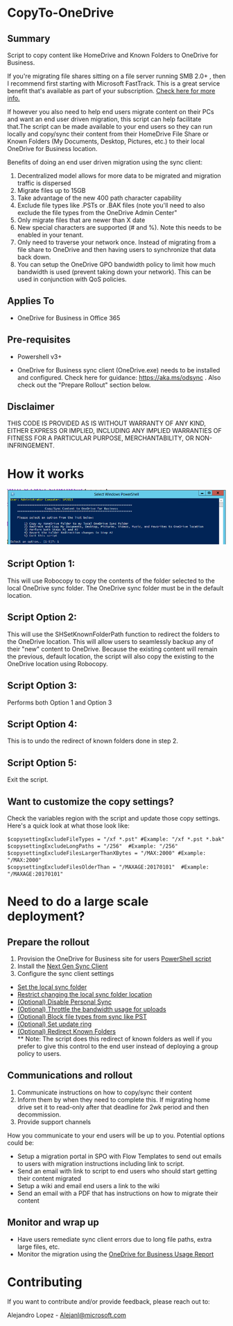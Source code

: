 # CopyTo-OneDrive
## Summary
Script to copy content like HomeDrive and Known Folders to OneDrive for Business. 

If you're migrating file shares sitting on a file server running SMB 2.0+ , then I recommend first starting with Microsoft FastTrack. This is a great service benefit that's available as part of your subscription. [Check here for more info.](https://technet.microsoft.com/en-us/library/mt651702.aspx)    

If however you also need to help end users migrate content on their PCs and want an end user driven migration, this script can help facilitate that.The script can be made available to your end users so they can run locally and copy/sync their content from their HomeDrive File Share or Known Folders (My Documents, Desktop, Pictures, etc.) to their local OneDrive for Business location.   

Benefits of doing an end user driven migration using the sync client:   
1. Decentralized model allows for more data to be migrated and migration traffic is dispersed   
2. Migrate files up to 15GB 
3. Take advantage of the new 400 path character capability
4. Exclude file types like .PSTs or .BAK files (note you'll need to also exclude the file types from the OneDrive Admin Center"
5. Only migrate files that are newer than X date
6. New special characters are supported (# and %). Note this needs to be enabled in your tenant. 
7. Only need to traverse your network once. Instead of migrating from a file share to OneDrive and then having users to synchronize that data back down. 
8. You can setup the OneDrive GPO bandwidth policy to limit how much bandwidth is used (prevent taking down your network). This can be used in conjunction with QoS policies. 

## Applies To
* OneDrive for Business in Office 365

## Pre-requisites
* Powershell v3+

* OneDrive for Business sync client (OneDrive.exe) needs to be installed and configured. Check here for guidance: https://aka.ms/odsync . Also check out the "Prepare Rollout" section below. 

## Disclaimer
THIS CODE IS PROVIDED AS IS WITHOUT WARRANTY OF ANY KIND, EITHER EXPRESS OR IMPLIED, INCLUDING ANY IMPLIED WARRANTIES OF FITNESS FOR A PARTICULAR PURPOSE, MERCHANTABILITY, OR NON-INFRINGEMENT.

# How it works 
![Alt text](https://github.com/alejandr0x0/CopyTo-OneDrive/blob/master/Screenshots/Copyto-Onedrive.png?raw=true "CopyTo-OneDrive")  

## Script Option 1:  
This will use Robocopy to copy the contents of the folder selected to the local OneDrive sync folder. The OneDrive sync folder must be in the default location.  

## Script Option 2:   
This will use the SHSetKnownFolderPath function to redirect the folders to the OneDrive location. This will allow users to seamlessly backup any of their "new" content to OneDrive.
Because the existing content will remain the previous, default location, the script will also copy the existing to the OneDrive location using Robocopy. 

## Script Option 3:   
Performs both Option 1 and Option 3  

## Script Option 4:  
This is to undo the redirect of known folders done in step 2.  

## Script Option 5:  
Exit the script.  

## Want to customize the copy settings?   
Check the variables region with the script and update those copy settings. Here's a quick look at what those look like:    
```
$copysettingExcludeFileTypes = "/xf *.pst" #Example: "/xf *.pst *.bak" 
$copysettingExcludeLongPaths = "/256"  #Example: "/256" 
$copysettingExcludeFilesLargerThanXBytes = "/MAX:2000" #Example: "/MAX:2000"
$copysettingExcludeFilesOlderThan = "/MAXAGE:20170101"  #Example: "/MAXAGE:20170101"
```  

# Need to do a large scale deployment?  
## Prepare the rollout
1. Provision the OneDrive for Business site for users [PowerShell script](https://technet.microsoft.com/en-us/library/dn800987.aspx)
2. Install the [Next Gen Sync Client](https://support.office.com/en-us/article/Get-started-with-the-new-OneDrive-sync-client-in-Windows-615391c4-2bd3-4aae-a42a-858262e42a49)
3. Configure the sync client settings
* [Set the local sync folder](https://support.office.com/en-us/article/Use-Group-Policy-to-control-OneDrive-sync-client-settings-0ecb2cf5-8882-42b3-a6e9-be6bda30899c?#defaultrootdir)
* [Restrict changing the local sync folder location](https://support.office.com/en-us/article/Use-Group-Policy-to-control-OneDrive-sync-client-settings-0ecb2cf5-8882-42b3-a6e9-be6bda30899c?#disablecustomroot)
* [(Optional) Disable Personal Sync](https://support.office.com/en-us/article/Use-Group-Policy-to-control-OneDrive-sync-client-settings-0ecb2cf5-8882-42b3-a6e9-be6bda30899c?#disablepersonalsync)
* [(Optional) Throttle the bandwidth usage for uploads](https://support.office.com/en-us/article/Use-Group-Policy-to-control-OneDrive-sync-client-settings-0ecb2cf5-8882-42b3-a6e9-be6bda30899c?#maxbandwidth)
* [(Optional) Block file types from sync like PST](https://support.office.com/en-us/article/Block-syncing-of-specific-file-types-7d7168dd-9015-4245-a971-61b504f834d6)
* [(Optional) Set update ring](https://support.office.com/en-us/article/Use-Group-Policy-to-control-OneDrive-sync-client-settings-0ecb2cf5-8882-42b3-a6e9-be6bda30899c?#enableenterpriseupdate)
* [(Optional) Redirect Known Folders](https://support.office.com/en-us/article/Redirect-known-folders-to-OneDrive-for-Business-e1b3963c-7c6c-4694-9f2f-fb8005d9ef12)  
** Note: The script does this redirect of known folders as well if you prefer to give this control to the end user instead of deploying a group policy to users. 

## Communications and rollout
1. Communicate instructions on how to copy/sync their content 
2. Inform them by when they need to complete this. If migrating home drive set it to read-only after that deadline for 2wk period and then decommission. 
3. Provide support channels

How you communicate to your end users will be up to you. Potential options could be: 
* Setup a migration portal in SPO with Flow Templates to send out emails to users with migration instructions including link to script.
* Send an email with link to script to end users who should start getting their content migrated
* Setup a wiki and email end users a link to the wiki
* Send an email with a PDF that has instructions on how to migrate their content

## Monitor and wrap up
* Have users remediate sync client errors due to long file paths, extra large files, etc.
* Monitor the migration using the [OneDrive for Business Usage Report](https://support.office.com/en-us/article/Office-365-Reports-in-the-new-Admin-Center-OneDrive-for-Business-usage-0de3b312-c4e8-4e4b-a02d-32b2f726a680)

# Contributing
If you want to contribute and/or provide feedback, please reach out to:

Alejandro Lopez - Alejanl@microsoft.com  


